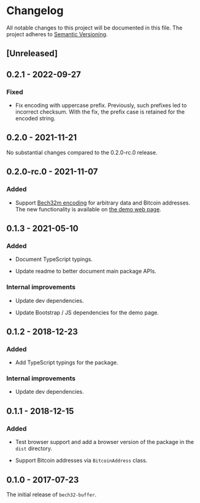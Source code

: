 # Changelog

All notable changes to this project will be documented in this file.
The project adheres to [Semantic Versioning](http://semver.org/spec/v2.0.0.html).

## [Unreleased]

## 0.2.1 - 2022-09-27

### Fixed

- Fix encoding with uppercase prefix. Previously, such prefixes led to incorrect
  checksum. With the fix, the prefix case is retained for the encoded string.

## 0.2.0 - 2021-11-21

No substantial changes compared to the 0.2.0-rc.0 release.

## 0.2.0-rc.0 - 2021-11-07

### Added

- Support [Bech32m encoding] for arbitrary data and Bitcoin addresses.
  The new functionality is available on [the demo web page](https://slowli.github.io/bech32-buffer/).

## 0.1.3 - 2021-05-10

### Added

- Document TypeScript typings.

- Update readme to better document main package APIs.

### Internal improvements

- Update dev dependencies.

- Update Bootstrap / JS dependencies for the demo page.

## 0.1.2 - 2018-12-23

### Added

- Add TypeScript typings for the package.

### Internal improvements

- Update dev dependencies.

## 0.1.1 - 2018-12-15

### Added

- Test browser support and add a browser version of the package in the `dist` directory.

- Support Bitcoin addresses via `BitcoinAddress` class.

## 0.1.0 - 2017-07-23

The initial release of `bech32-buffer`.

[Bech32m encoding]: https://github.com/bitcoin/bips/blob/master/bip-0350.mediawiki
